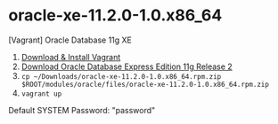 # oracle-xe-11.2.0-1.0.x86_64
[Vagrant] Oracle Database 11g XE

1. [Download & Install Vagrant](https://www.vagrantup.com)
2. [Download Oracle Database Express Edition 11g Release 2](http://www.oracle.com/technetwork/database/database-technologies/express-edition/downloads/index.html)
3. `cp ~/Downloads/oracle-xe-11.2.0-1.0.x86_64.rpm.zip $ROOT/modules/oracle/files/oracle-xe-11.2.0-1.0.x86_64.rpm.zip`
4. `vagrant up`

Default SYSTEM Password: "password"

